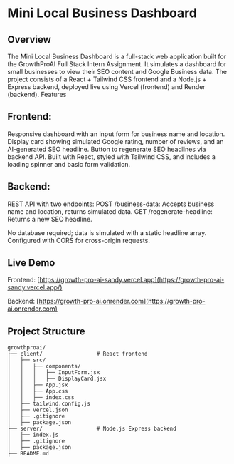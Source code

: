# Mini Local Business Dashboard

## Overview
The Mini Local Business Dashboard is a full-stack web application built for the GrowthProAI Full Stack Intern Assignment. It simulates a dashboard for small businesses to view their SEO content and Google Business data. The project consists of a React + Tailwind CSS frontend and a Node.js + Express backend, deployed live using Vercel (frontend) and Render (backend).
Features

## Frontend:
Responsive dashboard with an input form for business name and location.
Display card showing simulated Google rating, number of reviews, and an AI-generated SEO headline.
Button to regenerate SEO headlines via backend API.
Built with React, styled with Tailwind CSS, and includes a loading spinner and basic form validation.


## Backend:
REST API with two endpoints:
POST /business-data: Accepts business name and location, returns simulated data.
GET /regenerate-headline: Returns a new SEO headline.


No database required; data is simulated with a static headline array.
Configured with CORS for cross-origin requests.



## Live Demo

Frontend: [https://growth-pro-ai-sandy.vercel.app](https://growth-pro-ai-sandy.vercel.app/)

Backend: [https://growth-pro-ai.onrender.com](https://growth-pro-ai.onrender.com)


## Project Structure
```
growthproai/
├── client/                 # React frontend
│   ├── src/
│   │   ├── components/
│   │   │   ├── InputForm.jsx
│   │   │   ├── DisplayCard.jsx
│   │   ├── App.jsx
│   │   ├── App.css
│   │   ├── index.css
│   ├── tailwind.config.js
│   ├── vercel.json
│   ├── .gitignore
│   ├── package.json
├── server/                 # Node.js Express backend
│   ├── index.js
│   ├── .gitignore
│   ├── package.json
├── README.md

```
